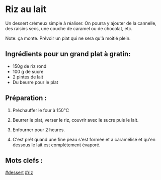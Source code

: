 Riz au lait
============

Un dessert crémeux simple à réaliser. On pourra y ajouter de
la cannelle, des raisins secs, une couche de caramel ou de
chocolat, etc.

Note: ça monte. Prévoir un plat qui ne sera qu'à moitié plein.

Ingrédients pour un grand plat à gratin:
------------------------------------------

- 150g de riz rond
- 100 g de sucre
- 2 pintes de lait
- Du beurre pour le plat

Préparation :
-------------

1. Préchauffer le four à 150°C

2. Beurrer le plat, verser le riz, couvrir avec le sucre puis le lait.

3. Enfourner pour 2 heures.

4. C'est prêt quand une fine peau s'est formée et a caramélisé et qu'en dessous le lait est complètement évaporé.

Mots clefs :
-----------

[#dessert](index.dessert.html)
[#riz](index.riz.html)
